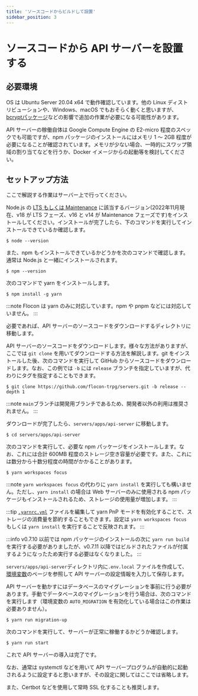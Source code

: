 ```yaml
---
title: 'ソースコードからビルドして設置'
sidebar_position: 3
---
```


# ソースコードから API サーバーを設置する

## 必要環境

OS は Ubuntu Server 20.04 x64 で動作確認しています。他の Linux ディストリビューションや、Windows、macOS でもおそらく動くと思いますが、[bcryptパッケージ](https://www.npmjs.com/package/bcrypt)などの影響で追加の作業が必要になる可能性があります。

API サーバーの稼働自体は Google Compute Engine の E2-micro 程度のスペックでも可能ですが、npm パッケージのインストールにはメモリ 1 ～ 2GB 程度が必要になることが確認されています。メモリが少ない場合、一時的にスワップ領域の割り当てなどを行うか、Docker イメージからの起動等を検討してください。

## セットアップ方法

ここで解説する作業はサーバー上で行ってください。

Node.js の [LTS もしくは Maintenance](https://github.com/nodejs/Release#release-schedule) に該当するバージョン(2022年11月現在、v18 が LTS フェーズ、v16 と v14 が Maintenance フェーズです)をインストールしてください。インストールが完了したら、下のコマンドを実行してインストールできているか確認します。

```console
$ node --version
```

また、npm もインストールできているかどうかを次のコマンドで確認します。通常は Node.js と一緒にインストールされます。

```console
$ npm --version
```

次のコマンドで yarn をインストールします。

```console
$ npm install -g yarn
```

<!--
:::note
このコマンドによりインストールされる yarn のバージョンは v1 です。Flocon には yarn v3 が採用されていますが、yarn v3 を別途インストールする必要はありません。Flocon のディレクトリ内で yarn を実行すると、yarn v3 のコードが自動的にロードされ、v3 として動作します(`yarn --version` の実行結果が、Flocon のディレクトリ内外で異なることからも確認できます)。これは Flocon 独自の機能ではなく、yarn v2 以上では一般的な挙動です。
:::
-->

:::note
Flocon は yarn のみに対応しています。npm や pnpm などには対応していません。
:::

必要であれば、API サーバーのソースコードをダウンロードするディレクトリに移動します。

API サーバーのソースコードをダウンロードします。様々な方法がありますが、ここでは `git clone` を用いてダウンロードする方法を解説します。git をインストールした後、次のコマンドを実行して GitHub からソースコードをダウンロードします。なお、この例では `-b` には `release` ブランチを指定していますが、代わりにタグを指定することもできます。

```console
$ git clone https://github.com/flocon-trpg/servers.git -b release --depth 1
```

:::note
`main`ブランチは開発用ブランチであるため、開発者以外の利用は推奨されません。
:::

ダウンロードが完了したら、`servers/apps/api-server` に移動します。

```console
$ cd servers/apps/api-server
```

次のコマンドを実行して、必要な npm パッケージをインストールします。なお、これには合計 600MB 程度のストレージ空き容量が必要です。また、これには数分から十数分程度の時間がかかることがあります。

```console
$ yarn workspaces focus
```

:::note
`yarn workspaces focus` の代わりに `yarn install` を実行しても構いません。ただし、`yarn install` の場合は Web サーバーのみに使用される npm パッケージもインストールされるため、ストレージの使用量が増加します。
:::

:::tip
[`.yarnrc.yml`](https://github.com/flocon-trpg/servers/blob/main/.yarnrc.yml) ファイルを編集して yarn PnP モードを有効化することで、ストレージの消費量を節約することもできます。設定は `yarn workspaces focus` もしくは `yarn install` を実行することで反映されます。
:::

:::info
v0.7.10 以前では npm パッケージのインストールの次に `yarn run build` を実行する必要がありましたが、v0.7.11 以降ではビルドされたファイルが付属するようになったため実行する必要はなくなりました。
:::

`servers/apps/api-server`ディレクトリ内に`.env.local` ファイルを作成して、[環境変数](../vars)のページを参照して API サーバーの設定情報を入力して保存します。

API サーバーを動かすにはデータベースのマイグレーションを事前に行う必要があります。手動でデータベースのマイグレーションを行う場合は、次のコマンドを実行します（環境変数の `AUTO_MIGRATION` を有効化している場合はこの作業は必要ありません）。

```console
$ yarn run migration-up
```

次のコマンドを実行して、サーバーが正常に稼働するかどうか確認します。

```
$ yarn run start
```

これで API サーバーの導入は完了です。

なお、通常は systemctl などを用いて API サーバープログラムが自動的に起動されるように設定すると思いますが、その設定に関してはここでは省略します。

また、Certbot などを使用して常時 SSL 化することも推奨します。
